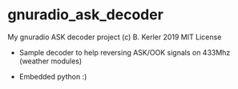 # gnuradio_ask_decoder
My gnuradio ASK decoder project
(c) B. Kerler 2019 MIT License

- Sample decoder to help reversing ASK/OOK signals on 433Mhz (weather modules)

- Embedded python :)
